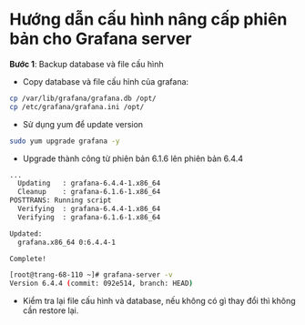 # Hướng dẫn cấu hình nâng cấp phiên bản cho Grafana server 

**Bước 1**: Backup database và file cấu hình

* Copy database và file cấu hình của grafana:

```sh
cp /var/lib/grafana/grafana.db /opt/
cp /etc/grafana/grafana.ini /opt/
```

* Sử dụng yum để update version 

```sh 
sudo yum upgrade grafana -y
```

* Upgrade thành công từ phiên bản 6.1.6 lên phiên bản 6.4.4

```sh
...
  Updating   : grafana-6.4.4-1.x86_64                                                                                                      1/2
  Cleanup    : grafana-6.1.6-1.x86_64                                                                                                      2/2
POSTTRANS: Running script
  Verifying  : grafana-6.4.4-1.x86_64                                                                                                      1/2
  Verifying  : grafana-6.1.6-1.x86_64                                                                                                      2/2

Updated:
  grafana.x86_64 0:6.4.4-1

Complete!

[root@trang-68-110 ~]# grafana-server -v
Version 6.4.4 (commit: 092e514, branch: HEAD)
```

* Kiểm tra lại file cấu hình và database, nếu không có gì thay đổi thì không cần restore lại.

